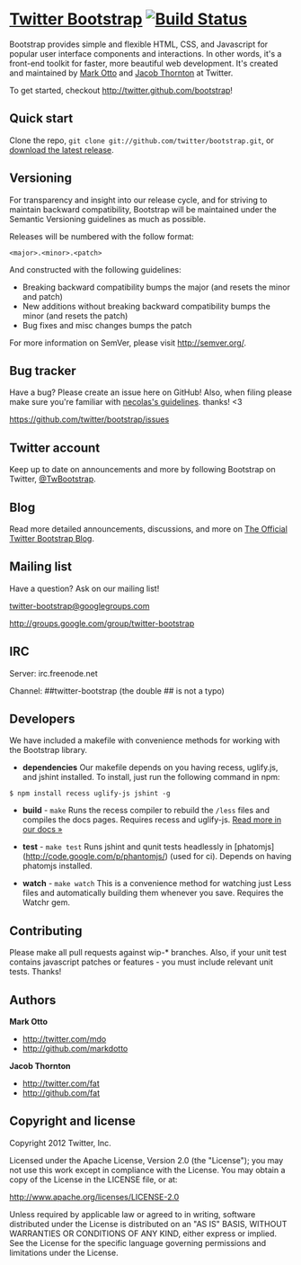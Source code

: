 [Twitter Bootstrap](http://twitter.github.com/bootstrap) [![Build Status](https://secure.travis-ci.org/twitter/bootstrap.png)](http://travis-ci.org/twitter/bootstrap)
=================

Bootstrap provides simple and flexible HTML, CSS, and Javascript for popular user interface components and interactions. In other words, it's a front-end toolkit for faster, more beautiful web development. It's created and maintained by [Mark Otto](http://twitter.com/mdo) and [Jacob Thornton](http://twitter.com/fat) at Twitter.

To get started, checkout http://twitter.github.com/bootstrap!



Quick start
-----------

Clone the repo, `git clone git://github.com/twitter/bootstrap.git`, or [download the latest release](https://github.com/twitter/bootstrap/zipball/master).



Versioning
----------

For transparency and insight into our release cycle, and for striving to maintain backward compatibility, Bootstrap will be maintained under the Semantic Versioning guidelines as much as possible.

Releases will be numbered with the follow format:

`<major>.<minor>.<patch>`

And constructed with the following guidelines:

* Breaking backward compatibility bumps the major (and resets the minor and patch)
* New additions without breaking backward compatibility bumps the minor (and resets the patch)
* Bug fixes and misc changes bumps the patch

For more information on SemVer, please visit http://semver.org/.



Bug tracker
-----------

Have a bug? Please create an issue here on GitHub! Also, when filing please make sure you're familiar with [necolas's guidelines](https://github.com/necolas/issue-guidelines). thanks! <3

https://github.com/twitter/bootstrap/issues



Twitter account
---------------

Keep up to date on announcements and more by following Bootstrap on Twitter, [@TwBootstrap](http://twitter.com/TwBootstrap).



Blog
----

Read more detailed announcements, discussions, and more on [The Official Twitter Bootstrap Blog](http://blog.getbootstrap.com).



Mailing list
------------

Have a question? Ask on our mailing list!

twitter-bootstrap@googlegroups.com

http://groups.google.com/group/twitter-bootstrap



IRC
---

Server: irc.freenode.net

Channel: ##twitter-bootstrap (the double ## is not a typo)



Developers
----------

We have included a makefile with convenience methods for working with the Bootstrap library.

+ **dependencies**
Our makefile depends on you having recess, uglify.js, and jshint installed. To install, just run the following command in npm:

```
$ npm install recess uglify-js jshint -g
```

+ **build** - `make`
Runs the recess compiler to rebuild the `/less` files and compiles the docs pages. Requires recess and uglify-js. <a href="http://twitter.github.com/bootstrap/less.html#compiling">Read more in our docs &raquo;</a>

+ **test** - `make test`
Runs jshint and qunit tests headlessly in [phatomjs] (http://code.google.com/p/phantomjs/) (used for ci). Depends on having phatomjs installed.

+ **watch** - `make watch`
This is a convenience method for watching just Less files and automatically building them whenever you save. Requires the Watchr gem.


Contributing
------------

Please make all pull requests against wip-* branches. Also, if your unit test contains javascript patches or features - you must include relevant unit tests. Thanks!


Authors
-------

**Mark Otto**

+ http://twitter.com/mdo
+ http://github.com/markdotto

**Jacob Thornton**

+ http://twitter.com/fat
+ http://github.com/fat



Copyright and license
---------------------

Copyright 2012 Twitter, Inc.

Licensed under the Apache License, Version 2.0 (the "License");
you may not use this work except in compliance with the License.
You may obtain a copy of the License in the LICENSE file, or at:

   http://www.apache.org/licenses/LICENSE-2.0

Unless required by applicable law or agreed to in writing, software
distributed under the License is distributed on an "AS IS" BASIS,
WITHOUT WARRANTIES OR CONDITIONS OF ANY KIND, either express or implied.
See the License for the specific language governing permissions and
limitations under the License.

